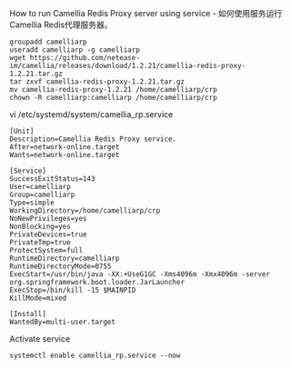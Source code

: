 

How to run Camellia Redis Proxy server using service - 如何使用服务运行Camellia Redis代理服务器。

```
groupadd camelliarp
useradd camelliarp -g camelliarp
wget https://github.com/netease-im/camellia/releases/download/1.2.21/camellia-redis-proxy-1.2.21.tar.gz
tar zxvf camellia-redis-proxy-1.2.21.tar.gz
mv camellia-redis-proxy-1.2.21 /home/camelliarp/crp
chown -R camelliarp:camelliarp /home/camelliarp/crp
```

vi /etc/systemd/system/camellia_rp.service
```
[Unit]
Description=Camellia Redis Proxy service.
After=network-online.target
Wants=network-online.target

[Service]
SuccessExitStatus=143
User=camelliarp
Group=camelliarp
Type=simple
WorkingDirectory=/home/camelliarp/crp
NoNewPrivileges=yes
NonBlocking=yes
PrivateDevices=true
PrivateTmp=true
ProtectSystem=full
RuntimeDirectory=camelliarp
RuntimeDirectoryMode=0755
ExecStart=/usr/bin/java -XX:+UseG1GC -Xms4096m -Xmx4096m -server org.springframework.boot.loader.JarLauncher
ExecStop=/bin/kill -15 $MAINPID
KillMode=mixed

[Install]
WantedBy=multi-user.target
```

Activate service
```
systemctl enable camellia_rp.service --now
```
